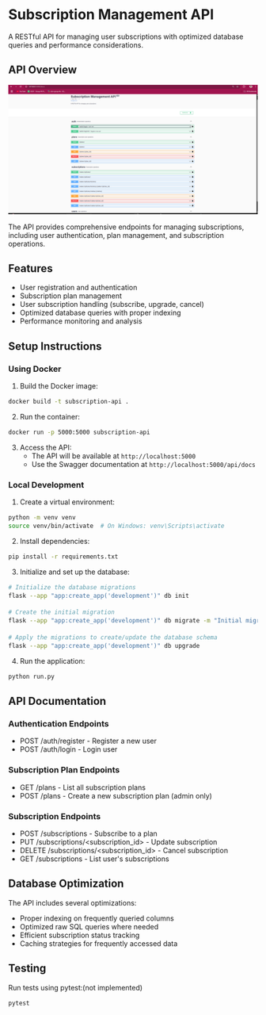 # Subscription Management API

A RESTful API for managing user subscriptions with optimized database queries and performance considerations.

## API Overview

![API Endpoints](docs/api-endpoints.png)

The API provides comprehensive endpoints for managing subscriptions, including user authentication, plan management, and subscription operations.

## Features

- User registration and authentication
- Subscription plan management
- User subscription handling (subscribe, upgrade, cancel)
- Optimized database queries with proper indexing
- Performance monitoring and analysis

## Setup Instructions

### Using Docker

1. Build the Docker image:
```bash
docker build -t subscription-api .
```

2. Run the container:
```bash
docker run -p 5000:5000 subscription-api
```

3. Access the API:
   - The API will be available at `http://localhost:5000`
   - Use the Swagger documentation at `http://localhost:5000/api/docs`

### Local Development

1. Create a virtual environment:
```bash
python -m venv venv
source venv/bin/activate  # On Windows: venv\Scripts\activate
```

2. Install dependencies:
```bash
pip install -r requirements.txt
```

3. Initialize and set up the database:
```bash
# Initialize the database migrations
flask --app "app:create_app('development')" db init

# Create the initial migration
flask --app "app:create_app('development')" db migrate -m "Initial migration"

# Apply the migrations to create/update the database schema
flask --app "app:create_app('development')" db upgrade
```

4. Run the application:
```bash
python run.py
```

## API Documentation

### Authentication Endpoints
- POST /auth/register - Register a new user
- POST /auth/login - Login user

### Subscription Plan Endpoints
- GET /plans - List all subscription plans
- POST /plans - Create a new subscription plan (admin only)

### Subscription Endpoints
- POST /subscriptions - Subscribe to a plan
- PUT /subscriptions/<subscription_id> - Update subscription
- DELETE /subscriptions/<subscription_id> - Cancel subscription
- GET /subscriptions - List user's subscriptions


## Database Optimization

The API includes several optimizations:
- Proper indexing on frequently queried columns
- Optimized raw SQL queries where needed
- Efficient subscription status tracking
- Caching strategies for frequently accessed data

## Testing

Run tests using pytest:(not implemented)
```bash
pytest
``` 